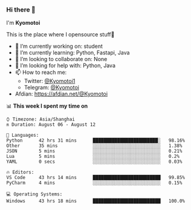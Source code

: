 ### Hi there 👋

I'm **Kyomotoi**

This is the place where I opensource stuff🤺

- 🔭 I’m currently working on: student
- 🌱 I’m currently learning: Python, Fastapi, Java
- 👯 I’m looking to collaborate on: None
- 🤔 I’m looking for help with: Python, Java
- 📫 How to reach me: 
    - Twitter: [@Kyomotoi1](https://twitter.com/Kyomotoi1) 
    - Telegram: [@Kyomotoi](https://t.me/Kyomotoi)
- Afdian: <https://afdian.net/@Kyomotoi>

📊 **This week I spent my time on**
<!--START_SECTION:waka-->
```text
⌚︎ Timezone: Asia/Shanghai
🔛 Duration: August 06 - August 12

💬 Languages: 
Python      42 hrs 31 mins      ████████████████████████░   98.16% 
Other       35 mins             ░░░░░░░░░░░░░░░░░░░░░░░░░   1.38% 
JSON        5 mins              ░░░░░░░░░░░░░░░░░░░░░░░░░   0.21% 
Lua         5 mins              ░░░░░░░░░░░░░░░░░░░░░░░░░   0.2% 
YAML        0 secs              ░░░░░░░░░░░░░░░░░░░░░░░░░   0.03%

🔥 Editors: 
VS Code     43 hrs 14 mins      █████████████████████████   99.85% 
PyCharm     4 mins              ░░░░░░░░░░░░░░░░░░░░░░░░░   0.15%

💻 Operating Systems: 
Windows     43 hrs 18 mins      █████████████████████████   100.0%
```
<!--END_SECTION:waka-->
